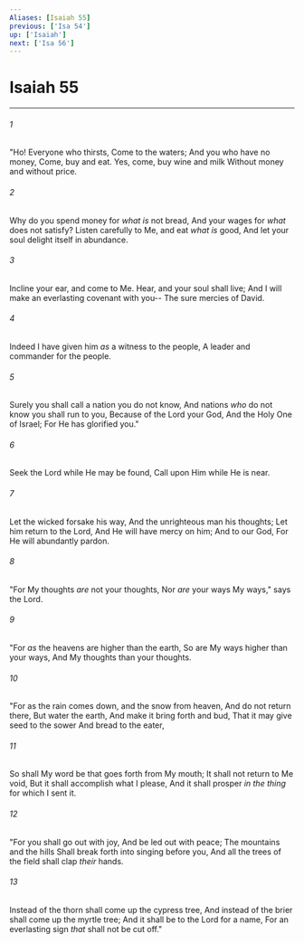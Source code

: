 ```yaml
---
Aliases: [Isaiah 55]
previous: ['Isa 54']
up: ['Isaiah']
next: ['Isa 56']
---
```

# Isaiah 55

***


###### 1 
"Ho! Everyone who thirsts, Come to the waters; And you who have no money, Come, buy and eat. Yes, come, buy wine and milk Without money and without price. 

###### 2 
Why do you spend money for _what is_ not bread, And your wages for _what_ does not satisfy? Listen carefully to Me, and eat _what is_ good, And let your soul delight itself in abundance. 

###### 3 
Incline your ear, and come to Me. Hear, and your soul shall live; And I will make an everlasting covenant with you-- The sure mercies of David. 

###### 4 
Indeed I have given him _as_ a witness to the people, A leader and commander for the people. 

###### 5 
Surely you shall call a nation you do not know, And nations _who_ do not know you shall run to you, Because of the Lord your God, And the Holy One of Israel; For He has glorified you." 

###### 6 
Seek the Lord while He may be found, Call upon Him while He is near. 

###### 7 
Let the wicked forsake his way, And the unrighteous man his thoughts; Let him return to the Lord, And He will have mercy on him; And to our God, For He will abundantly pardon. 

###### 8 
"For My thoughts _are_ not your thoughts, Nor _are_ your ways My ways," says the Lord. 

###### 9 
"For _as_ the heavens are higher than the earth, So are My ways higher than your ways, And My thoughts than your thoughts. 

###### 10 
"For as the rain comes down, and the snow from heaven, And do not return there, But water the earth, And make it bring forth and bud, That it may give seed to the sower And bread to the eater, 

###### 11 
So shall My word be that goes forth from My mouth; It shall not return to Me void, But it shall accomplish what I please, And it shall prosper _in the thing_ for which I sent it. 

###### 12 
"For you shall go out with joy, And be led out with peace; The mountains and the hills Shall break forth into singing before you, And all the trees of the field shall clap _their_ hands. 

###### 13 
Instead of the thorn shall come up the cypress tree, And instead of the brier shall come up the myrtle tree; And it shall be to the Lord for a name, For an everlasting sign _that_ shall not be cut off."
